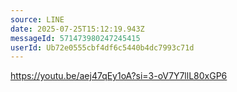```yaml
---
source: LINE
date: 2025-07-25T15:12:19.943Z
messageId: 571473980247245415
userId: Ub72e0555cbf4df6c5440b4dc7993c71d
---
```


https://youtu.be/aej47qEy1oA?si=3-oV7Y7llL80xGP6